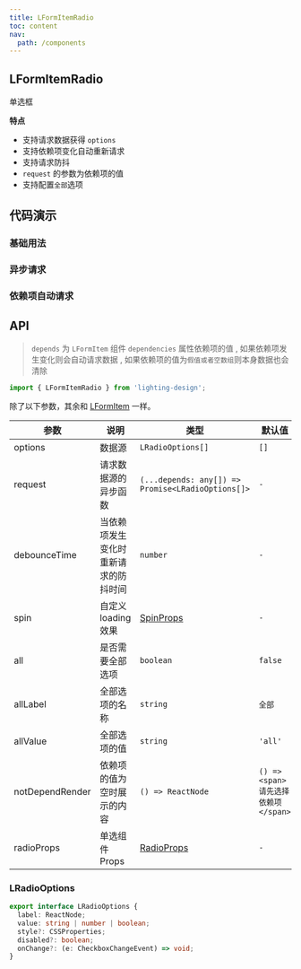 ```yaml
---
title: LFormItemRadio
toc: content
nav:
  path: /components
---
```


## LFormItemRadio

单选框

**特点**

- 支持请求数据获得 `options`
- 支持依赖项变化自动重新请求
- 支持请求防抖
- `request` 的参数为依赖项的值
- 支持配置`全部`选项

## 代码演示

### 基础用法

<code src='./demos/Demo1.tsx'></code>

### 异步请求

<!-- <code src='./demos/Demo2.tsx'></code> -->

### 依赖项自动请求

<code src='./demos/Demo3.tsx'></code>

## API

> `depends` 为 `LFormItem` 组件 `dependencies` 属性依赖项的值 , 如果依赖项发生变化则会自动请求数据 , 如果依赖项的值为`假值或者空数组`则本身数据也会清除

```ts
import { LFormItemRadio } from 'lighting-design';
```

除了以下参数，其余和 [LFormItem](/components/form-item) 一样。

| 参数            | 说明                                 | 类型                                                      | 默认值                              |
| --------------- | ------------------------------------ | --------------------------------------------------------- | ----------------------------------- |
| options         | 数据源                               | `LRadioOptions[]`                                         | `[]`                                |
| request         | 请求数据源的异步函数                 | `(...depends: any[]) => Promise<LRadioOptions[]>`         | `-`                                 |
| debounceTime    | 当依赖项发生变化时重新请求的防抖时间 | `number`                                                  | `-`                                 |
| spin            | 自定义 loading 效果                  | [SpinProps](https://ant.design/components/spin-cn/#api)   | `-`                                 |
| all             | 是否需要全部选项                     | `boolean `                                                | `false`                             |
| allLabel        | 全部选项的名称                       | `string `                                                 | `全部`                              |
| allValue        | 全部选项的值                         | `string`                                                  | `'all'`                             |
| notDependRender | 依赖项的值为空时展示的内容           | `() => ReactNode`                                         | `() => <span>请先选择依赖项</span>` |
| radioProps      | 单选组件 Props                       | [RadioProps](https://ant.design/components/radio-cn/#api) | `-`                                 |

### LRadioOptions

```ts
export interface LRadioOptions {
  label: ReactNode;
  value: string | number | boolean;
  style?: CSSProperties;
  disabled?: boolean;
  onChange?: (e: CheckboxChangeEvent) => void;
}
```

